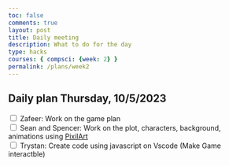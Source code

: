 ```yaml
---
toc: false
comments: true
layout: post
title: Daily meeting
description: What to do for the day
type: hacks
courses: { compsci: {week: 2} }
permalink: /plans/week2
---
```


## Daily plan Thursday, 10/5/2023
<input type="checkbox" id="myCheckbox" /> <label for="myCheckbox"></label>
Zafeer: Work on the game plan <br>
<input type="checkbox" id="myCheckbox" /> <label for="myCheckbox"></label> Sean and Spencer: Work on the plot, characters, background, animations using [PixilArt](https://www.pixilart.com/)<br>
<input type="checkbox" id="myCheckbox" /> <label for="myCheckbox"></label> Trystan: Create code using javascript on Vscode (Make Game interactble) <br>


